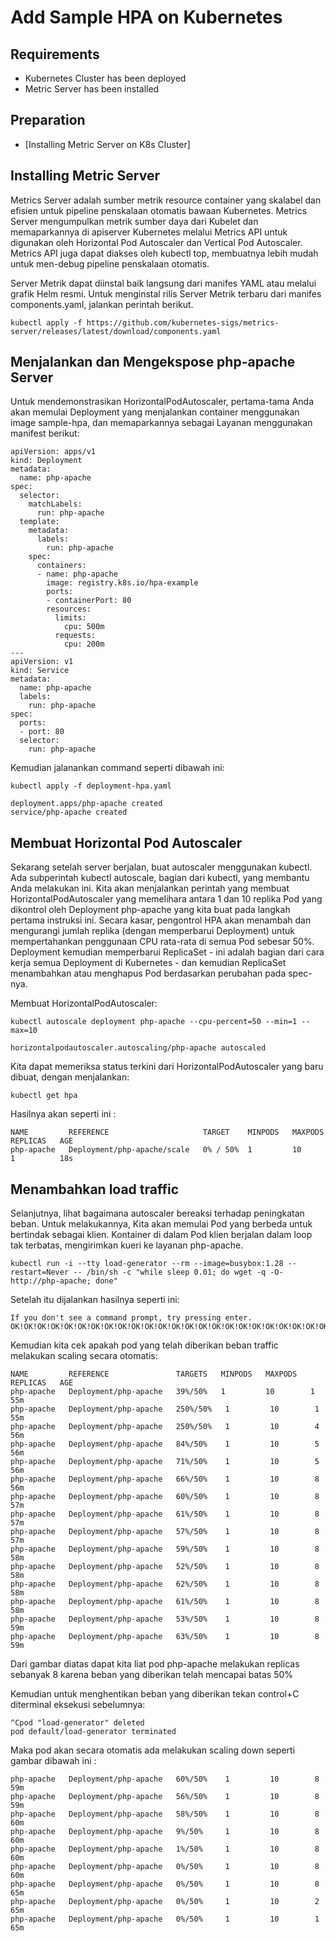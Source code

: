 <a name="readme-top"></a>

# Add Sample HPA on Kubernetes

## Requirements
- Kubernetes Cluster has been deployed
- Metric Server has been installed

## Preparation
- [Installing Metric Server on K8s Cluster]

## Installing Metric Server
Metrics Server adalah sumber metrik resource container yang skalabel dan efisien untuk pipeline penskalaan otomatis bawaan Kubernetes.
Metrics Server mengumpulkan metrik sumber daya dari Kubelet dan memaparkannya di apiserver Kubernetes melalui Metrics API untuk digunakan oleh Horizontal Pod Autoscaler dan Vertical Pod Autoscaler. Metrics API juga dapat diakses oleh kubectl top, membuatnya lebih mudah untuk men-debug pipeline penskalaan otomatis.

Server Metrik dapat diinstal baik langsung dari manifes YAML atau melalui grafik Helm resmi. Untuk menginstal rilis Server Metrik terbaru dari manifes components.yaml, jalankan perintah berikut.
```
kubectl apply -f https://github.com/kubernetes-sigs/metrics-server/releases/latest/download/components.yaml
```
## Menjalankan dan Mengekspose php-apache Server
Untuk mendemonstrasikan HorizontalPodAutoscaler, pertama-tama Anda akan memulai Deployment yang menjalankan container menggunakan image sample-hpa, dan memaparkannya sebagai Layanan menggunakan manifest berikut:
```
apiVersion: apps/v1
kind: Deployment
metadata:
  name: php-apache
spec:
  selector:
    matchLabels:
      run: php-apache
  template:
    metadata:
      labels:
        run: php-apache
    spec:
      containers:
      - name: php-apache
        image: registry.k8s.io/hpa-example
        ports:
        - containerPort: 80
        resources:
          limits:
            cpu: 500m
          requests:
            cpu: 200m
---
apiVersion: v1
kind: Service
metadata:
  name: php-apache
  labels:
    run: php-apache
spec:
  ports:
  - port: 80
  selector:
    run: php-apache
```
Kemudian jalanankan command seperti dibawah ini:
```
kubectl apply -f deployment-hpa.yaml
```

```
deployment.apps/php-apache created
service/php-apache created
```
## Membuat Horizontal Pod Autoscaler
Sekarang setelah server berjalan, buat autoscaler menggunakan kubectl. Ada subperintah kubectl autoscale, bagian dari kubectl, yang membantu Anda melakukan ini.
Kita  akan menjalankan perintah yang membuat HorizontalPodAutoscaler yang memelihara antara 1 dan 10 replika Pod yang dikontrol oleh Deployment php-apache yang kita buat pada langkah pertama instruksi ini.
Secara kasar, pengontrol HPA akan menambah dan mengurangi jumlah replika (dengan memperbarui Deployment) untuk mempertahankan penggunaan CPU rata-rata di semua Pod sebesar 50%.
Deployment kemudian memperbarui ReplicaSet - ini adalah bagian dari cara kerja semua Deployment di Kubernetes - dan kemudian ReplicaSet menambahkan atau menghapus Pod berdasarkan perubahan pada spec-nya.

Membuat HorizontalPodAutoscaler:
```
kubectl autoscale deployment php-apache --cpu-percent=50 --min=1 --max=10
```

```
horizontalpodautoscaler.autoscaling/php-apache autoscaled
```
Kita dapat memeriksa status terkini dari HorizontalPodAutoscaler yang baru dibuat, dengan menjalankan:
```
kubectl get hpa
```
Hasilnya akan seperti ini :
```
NAME         REFERENCE                     TARGET    MINPODS   MAXPODS   REPLICAS   AGE
php-apache   Deployment/php-apache/scale   0% / 50%  1         10        1          18s
```
## Menambahkan load traffic
Selanjutnya, lihat bagaimana autoscaler bereaksi terhadap peningkatan beban. Untuk melakukannya, Kita akan memulai Pod yang berbeda untuk bertindak sebagai klien. Kontainer di dalam Pod klien berjalan dalam loop tak terbatas, mengirimkan kueri ke layanan php-apache.
```
kubectl run -i --tty load-generator --rm --image=busybox:1.28 --restart=Never -- /bin/sh -c "while sleep 0.01; do wget -q -O- http://php-apache; done"
```
Setelah itu dijalankan hasilnya seperti ini:
```
If you don't see a command prompt, try pressing enter.
OK!OK!OK!OK!OK!OK!OK!OK!OK!OK!OK!OK!OK!OK!OK!OK!OK!OK!OK!OK!OK!OK!OK!OK!OK!OK!OK!OK!OK!OK!OK!OK!OK!OK!OK!OK!OK!OK!OK!OK!OK!OK!OK!OK!OK!OK!OK!OK!OK!OK!OK!OK!OK!OK!OK!OK!OK!OK!OK!OK!OK!OK!OK!OK!OK!OK!OK!OK!OK!OK!OK!OK!OK!OK!OK!OK!OK!OK!OK!OK!OK!OK!OK!OK!OK!OK!OK!OK!OK!OK!OK!OK!OK!OK!OK!OK!OK!OK!OK!OK!OK!OK!OK!OK!OK!OK!OK!OK!OK!OK!OK!OK!OK!OK!OK!OK!OK!OK!OK!OK!OK!OK!OK!OK!OK!OK!OK!OK!OK!OK!OK!OK!OK!OK!OK!OK!OK!OK!OK!OK!OK!OK!OK!OK!OK!OK!OK!OK!OK!OK!OK!OK!OK!OK!OK!OK!OK!OK!OK!OK!OK!OK!OK!OK!OK!OK!OK!OK!OK!OK!OK!OK!OK!OK!OK!OK!OK!OK!OK!OK!OK!OK!OK!OK!OK!OK!OK!OK!OK!OK!OK!OK!OK!OK!OK!OK!OK!OK!OK!OK!OK!OK!OK!OK!OK!OK!OK!OK!OK!OK!OK!OK!OK!OK!OK!OK!OK!OK!OK!OK!OK!OK!OK!OK!OK!OK!OK!OK!OK!OK!OK!OK!OK!OK!OK!OK!OK!OK!OK!OK!OK!OK!OK!OK!OK!OK!OK!OK!OK!OK!OK!OK!OK!OK!OK!OK!OK!OK!OK!OK!OK!OK!OK!OK!OK!OK!OK!OK!OK!OK!OK!OK!OK!OK!OK!OK!OK!OK!OK!OK!OK!OK!OK!OK!OK!OK!OK!OK!OK!OK!OK!OK!OK!OK!OK!OK!OK!OK!OK!OK!OK!OK!OK!OK!OK!OK!OK!OK!OK!OK!OK!OK!OK!OK!OK!OK!OK!OK!OK!OK!OK!OK!OK!OK!OK!OK!OK!OK!OK!OK!OK!OK!OK!OK!OK!OK!OK!OK!OK!OK!OK!OK!OK!OK!OK!OK!OK!OK!OK!OK!OK!OK!OK!OK!OK!OK!OK!OK!OK!OK!OK!OK!OK!OK!OK!OK!OK!OK!OK!OK!OK!OK!OK!OK!OK!OK!OK!OK!OK!OK!OK!OK!OK!OK!OK!OK!OK!OK!OK!OK!OK!OK!OK!OK!OK!OK!OK!OK!OK!OK!OK!OK!OK!OK!OK!OK!OK!OK!OK!OK!OK!OK!OK!OK!OK!OK!OK!OK!OK!OK!OK!OK!OK!OK!OK!OK!OK!OK!OK!OK!OK!OK!OK!OK!OK!OK!OK!OK!OK!OK!OK!OK!OK!OK!OK!OK!OK!OK!OK!OK!OK!OK!OK!OK!OK!OK!OK!OK!OK!OK!OK!OK!OK!OK!OK!OK!OK!OK!OK!OK!OK!OK!OK!OK!OK!OK!OK!OK!OK!OK!OK!OK!OK!OK!OK!OK!OK!OK!OK!OK!OK!OK!OK!OK!OK!OK!OK!OK!OK!OK!OK!OK!OK!OK!OK!OK!OK!OK!OK!OK!OK!OK!OK!OK!OK!OK!OK!OK!OK!OK!OK!OK!OK!OK!OK!OK!OK!OK!OK!OK!OK!OK!OK!OK!OK!OK!OK!OK!OK!OK!OK!OK!OK!OK!OK!OK!OK!OK!OK!OK!OK!OK!OK!OK!OK!OK!OK!OK!OK!OK!OK!OK!OK!OK!OK!OK!OK!OK!OK!OK!OK!OK!OK!OK!OK!OK!OK!OK!OK!OK!OK!OK!OK!OK!OK!OK!OK!OK!OK!OK!OK!OK!OK!OK!OK!OK!OK!OK!OK!OK!OK!OK!OK!OK!OK!OK!OK!OK!OK!OK!OK!OK!OK!OK!OK!OK!OK!OK!OK!OK!OK!OK!OK!OK!OK!OK!OK!OK!OK!OK!OK!OK!OK!OK!OK!OK!OK!OK!OK!OK!OK!OK!OK!OK!OK!OK!OK!OK!OK!OK!OK!OK!OK!OK!OK!OK!OK!OK!OK!OK!OK!OK!OK!OK!OK!OK!OK!OK!OK!OK!OK!OK!OK!OK!OK!OK!OK!OK!OK!OK!OK!OK!OK!OK!OK!OK!OK!OK!OK!OK!OK!OK!OK!OK!OK!OK!OK!OK!OK!OK!OK!OK!OK!OK!OK!OK!OK!OK!OK!OK!OK!OK!OK!OK!OK!OK!OK!OK!OK!OK!OK!OK!OK!OK!OK!OK!OK!OK!OK!OK!OK!OK!OK!OK!OK!OK!OK!OK!OK!OK!OK!OK!OK!OK!OK!OK!OK!OK!OK!OK!OK!OK!OK!OK!OK!OK!OK!OK!OK!OK!OK!OK!OK!OK!OK!OK!OK!OK!OK!OK!OK!OK!OK!OK!OK!OK!OK!OK!OK!OK!OK!OK!OK!OK!OK!OK!OK!OK!OK!OK!OK!OK!OK!OK!OK!OK!OK!OK!OK!OK!OK!OK!OK!OK!OK!OK!OK!OK!OK!OK!OK!OK!OK!OK!OK!OK!OK!OK!OK!OK!OK!OK!OK!OK!OK!OK!OK!OK!OK!OK!OK!OK!OK!OK!OK!OK!OK!OK!OK!OK!OK!OK!OK!OK!OK!OK!OK!OK!OK!OK!OK!OK!OK!OK!OK!OK!OK!OK!OK!OK!OK!OK!OK!OK!OK!OK!OK!OK!OK!OK!OK!OK!OK!OK!OK!OK!OK!OK!OK!OK!OK!OK!OK!OK!OK!OK!OK!OK!OK!OK!OK!OK!OK!OK!OK!OK!OK!OK!OK!OK!OK!OK!OK!OK!OK!OK!OK!OK!OK!OK!OK!OK!OK!OK!OK!OK!OK!OK!OK!OK!OK!OK!OK!OK!OK!OK!OK!OK!OK!OK!OK!OK!OK!OK!OK!OK!OK!OK!OK!OK!OK!OK!OK!OK!OK!OK!OK!OK!OK!OK!OK!OK!OK!OK!OK!OK!OK!OK!OK!OK!OK!OK!OK!OK!OK!OK!OK!OK!OK!OK!OK!OK!OK!OK!OK!OK!OK!OK!OK!OK!OK!OK!OK!OK!OK!OK!OK!OK!OK!OK!OK!OK!OK!OK!OK!OK!OK!OK!OK!OK!OK!OK!OK!OK!OK!OK!OK!OK!OK!OK!OK!OK!OK!OK!OK!OK!OK!OK!OK!OK!OK!OK!OK!OK!OK!OK!OK!OK!OK!OK!OK!OK!OK!OK!OK!OK!OK!OK!OK!OK!OK!OK!OK!OK!OK!OK!OK!OK!OK!OK!OK!OK!OK!OK!OK!OK!OK!OK!OK!OK!OK!OK!OK!OK!OK!OK!OK!OK!OK!OK!OK!OK!OK!OK!OK!OK!OK!OK!OK!OK!OK!OK!OK!OK!OK!OK!OK!OK!OK!OK!OK!OK!OK!OK!OK!OK!OK!OK!OK!OK!OK!OK!OK!OK!OK!OK!OK!OK!OK!OK!OK!OK!OK!OK!OK!OK!OK!OK!OK!OK!OK!OK!OK!OK!OK!OK!OK!OK!OK!OK!OK!OK!OK!OK!OK!OK!OK!OK!OK!OK!OK!OK!OK!OK!OK!OK!OK!OK!OK!OK!OK!OK!OK!OK!OK!OK!OK!OK!OK!OK!OK!OK!OK!OK!OK!OK!OK!OK!OK!OK!OK!OK!OK!OK!OK!OK!OK!OK!OK!OK!OK!OK!OK!OK!OK!OK!OK!OK!OK!OK!OK!OK!OK!OK!OK!OK!OK!OK!OK!OK!
```
Kemudian kita cek apakah pod yang telah diberikan beban traffic melakukan scaling secara otomatis:
```
NAME         REFERENCE               TARGETS   MINPODS   MAXPODS   REPLICAS   AGE
php-apache   Deployment/php-apache   39%/50%   1         10        1          55m
php-apache   Deployment/php-apache   250%/50%   1         10        1          55m
php-apache   Deployment/php-apache   250%/50%   1         10        4          56m
php-apache   Deployment/php-apache   84%/50%    1         10        5          56m
php-apache   Deployment/php-apache   71%/50%    1         10        5          56m
php-apache   Deployment/php-apache   66%/50%    1         10        8          56m
php-apache   Deployment/php-apache   60%/50%    1         10        8          57m
php-apache   Deployment/php-apache   61%/50%    1         10        8          57m
php-apache   Deployment/php-apache   57%/50%    1         10        8          57m
php-apache   Deployment/php-apache   59%/50%    1         10        8          58m
php-apache   Deployment/php-apache   52%/50%    1         10        8          58m
php-apache   Deployment/php-apache   62%/50%    1         10        8          58m
php-apache   Deployment/php-apache   61%/50%    1         10        8          58m
php-apache   Deployment/php-apache   53%/50%    1         10        8          59m
php-apache   Deployment/php-apache   63%/50%    1         10        8          59m
```
Dari gambar diatas dapat kita liat pod php-apache melakukan replicas sebanyak 8 karena beban yang diberikan telah mencapai batas 50%

Kemudian untuk menghentikan beban yang diberikan tekan control+C diterminal eksekusi sebelumnya:
```
^Cpod "load-generator" deleted
pod default/load-generator terminated
```
Maka pod akan secara otomatis ada melakukan scaling down seperti gambar dibawah ini :
```
php-apache   Deployment/php-apache   60%/50%    1         10        8          59m
php-apache   Deployment/php-apache   56%/50%    1         10        8          59m
php-apache   Deployment/php-apache   58%/50%    1         10        8          60m
php-apache   Deployment/php-apache   9%/50%     1         10        8          60m
php-apache   Deployment/php-apache   1%/50%     1         10        8          60m
php-apache   Deployment/php-apache   0%/50%     1         10        8          60m
php-apache   Deployment/php-apache   0%/50%     1         10        8          65m
php-apache   Deployment/php-apache   0%/50%     1         10        2          65m
php-apache   Deployment/php-apache   0%/50%     1         10        1          65m
```


